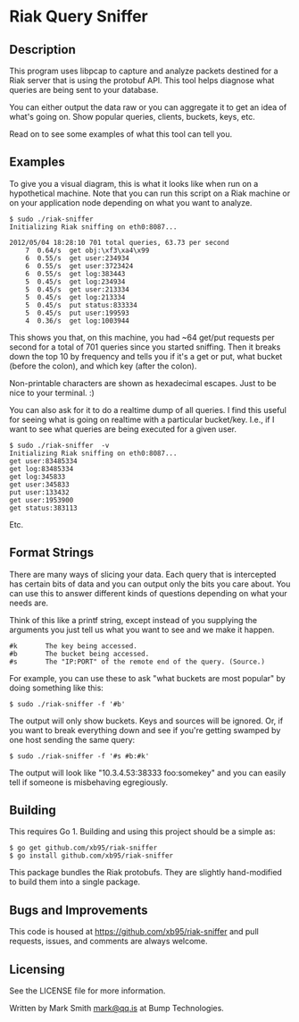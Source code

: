 # Riak Query Sniffer

## Description

This program uses libpcap to capture and analyze packets destined for
a Riak server that is using the protobuf API. This tool helps diagnose
what queries are being sent to your database.

You can either output the data raw or you can aggregate it to get an
idea of what's going on. Show popular queries, clients, buckets, keys,
etc.

Read on to see some examples of what this tool can tell you.


## Examples

To give you a visual diagram, this is what it looks like when run on
a hypothetical machine. Note that you can run this script on a Riak
machine or on your application node depending on what you want to
analyze.

    $ sudo ./riak-sniffer  
    Initializing Riak sniffing on eth0:8087...

    2012/05/04 18:28:10 701 total queries, 63.73 per second
        7  0.64/s  get obj:\xf3\xa4\x99
        6  0.55/s  get user:234934
        6  0.55/s  get user:3723424
        6  0.55/s  get log:383443
        5  0.45/s  get log:234934
        5  0.45/s  get user:213334
        5  0.45/s  get log:213334
        5  0.45/s  put status:833334
        5  0.45/s  put user:199593
        4  0.36/s  get log:1003944

This shows you that, on this machine, you had ~64 get/put requests per
second for a total of 701 queries since you started sniffing. Then it
breaks down the top 10 by frequency and tells you if it's a get or put,
what bucket (before the colon), and which key (after the colon).

Non-printable characters are shown as hexadecimal escapes. Just to be
nice to your terminal. :)

You can also ask for it to do a realtime dump of all queries. I find
this useful for seeing what is going on realtime with a particular
bucket/key. I.e., if I want to see what queries are being executed for a
given user.

    $ sudo ./riak-sniffer  -v
    Initializing Riak sniffing on eth0:8087...
    get user:83485334
    get log:83485334
    get log:345833
    get user:345833
    put user:133432
    get user:1953900
    get status:383113

Etc.


## Format Strings

There are many ways of slicing your data. Each query that is intercepted
has certain bits of data and you can output only the bits you care
about. You can use this to answer different kinds of questions depending
on what your needs are.

Think of this like a printf string, except instead of you supplying the
arguments you just tell us what you want to see and we make it happen.

    #k       The key being accessed.
    #b       The bucket being accessed.
    #s       The "IP:PORT" of the remote end of the query. (Source.)

For example, you can use these to ask "what buckets are most popular" by
doing something like this:

    $ sudo ./riak-sniffer -f '#b'

The output will only show buckets. Keys and sources will be ignored. Or,
if you want to break everything down and see if you're getting swamped
by one host sending the same query:

    $ sudo ./riak-sniffer -f '#s #b:#k'

The output will look like "10.3.4.53:38333 foo:somekey" and you can
easily tell if someone is misbehaving egregiously.


## Building

This requires Go 1. Building and using this project should be a simple as:

    $ go get github.com/xb95/riak-sniffer
    $ go install github.com/xb95/riak-sniffer

This package bundles the Riak protobufs. They are slightly hand-modified
to build them into a single package.


## Bugs and Improvements 

This code is housed at https://github.com/xb95/riak-sniffer and pull
requests, issues, and comments are always welcome.


## Licensing

See the LICENSE file for more information.

Written by Mark Smith <mark@qq.is> at Bump Technologies.
